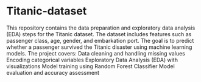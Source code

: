 # Titanic-dataset
This repository contains the data preparation and exploratory data analysis (EDA) steps for the Titanic dataset. The dataset includes features such as passenger class, age, gender, and embarkation port. The goal is to predict whether a passenger survived the Titanic disaster using machine learning models. The project covers:
Data cleaning and handling missing values
Encoding categorical variables
Exploratory Data Analysis (EDA) with visualizations
Model training using Random Forest Classifier
Model evaluation and accuracy assessment
